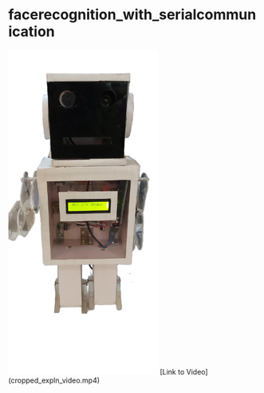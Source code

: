 # facerecognition_with_serialcommunication
<img src="robo.png" alt="Image" width="300"/>
[Link to Video](cropped_expln_video.mp4)




